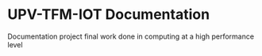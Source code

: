 # UPV-TFM-IOT Documentation

Documentation project final work done in computing at a high performance level